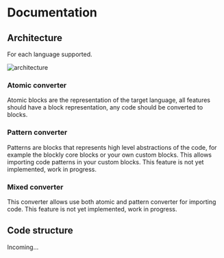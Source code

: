 # Documentation

## Architecture

For each language supported.

![architecture](https://github.com/carloslfu/blocklify/blob/master/architecture.jpg)

### Atomic converter

Atomic blocks are the representation of the target language, all features should have a block representation, any code should be converted to blocks.

### Pattern converter

Patterns are blocks that represents high level abstractions of the code, for example the blockly core blocks or your own custom blocks. This allows importing code patterns in your custom blocks. This feature is not yet implemented, work in progress.

### Mixed converter

This converter allows use both atomic and pattern converter for importing code. This feature is not yet implemented, work in progress.

## Code structure

Incoming...
